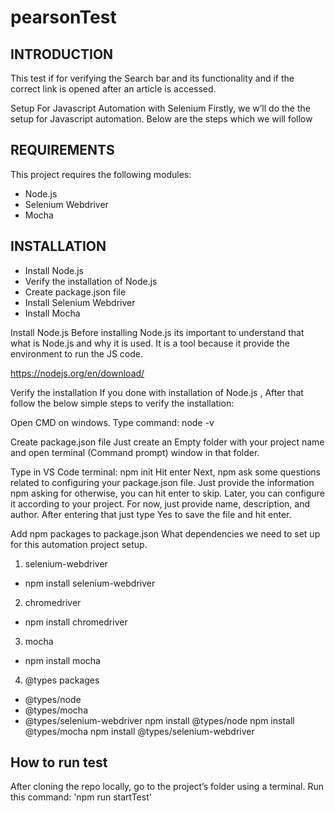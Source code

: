 # pearsonTest
INTRODUCTION
------------
This test if for verifying the Search bar and its functionality and if the correct link is opened after an article is accessed.

Setup For Javascript Automation with Selenium
Firstly, we w’ll do the the setup for Javascript automation. Below are the steps which we will follow

REQUIREMENTS
------------
This project requires the following modules:

- Node.js
- Selenium Webdriver
- Mocha

INSTALLATION
------------
- Install Node.js
- Verify the installation of Node.js
- Create package.json file
- Install Selenium Webdriver
- Install Mocha

Install Node.js
Before installing Node.js its important to understand that what is Node.js and why it is used. It is a tool because it provide the environment to run the JS code.

https://nodejs.org/en/download/

Verify the installation
If you done with installation of Node.js , After that follow the below simple steps to verify the installation:

Open CMD on windows.
Type command: node -v


Create package.json file
Just create an Empty folder with your project name and open terminal (Command prompt) window in that folder.

Type in VS Code terminal: 
npm init
Hit enter
Next, npm ask some questions related to configuring your package.json file. Just provide the information npm asking for otherwise, you can hit enter to skip. Later, you can configure it according to your project. For now,  just provide name, description, and author. After entering that just type Yes to save the file and hit enter.

Add npm packages to package.json
What dependencies we need to set up for this automation project setup.

1. selenium-webdriver
- npm install selenium-webdriver
2. chromedriver
- npm install chromedriver
3. mocha
- npm install mocha
4. @types packages
- @types/node
- @types/mocha
- @types/selenium-webdriver
npm install @types/node
npm install @types/mocha
npm install @types/selenium-webdriver

How to run test
----------------
After cloning the repo locally, go to the project’s folder using a terminal.
Run this command: 'npm run startTest'
